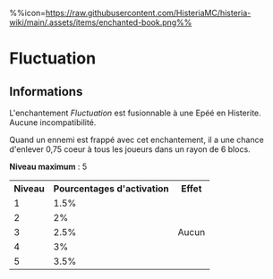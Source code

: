 %%icon=https://raw.githubusercontent.com/HisteriaMC/histeria-wiki/main/.assets/items/enchanted-book.png%%
# Fluctuation

## Informations
L'enchantement *Fluctuation* est fusionnable à une Epéé en Histerite. Aucune incompatibilité.

Quand un ennemi est frappé avec cet enchantement, il a une chance d'enlever 0,75 coeur à tous les joueurs dans un rayon de 6 blocs.  

**Niveau maximum** : 5  

<table>
  <tr>
    <th>Niveau</th>
    <th>Pourcentages d'activation</th>
    <th>Effet</th>
  </tr>
  <tr>
    <td>1</td>
    <td>1.5%</td>
    <td rowspan="5">Aucun</td>
  </tr>
  <tr>
    <td>2</td>
    <td>2%</td>
  </tr>
  <tr>
    <td>3</td>
    <td>2.5%</td>
  </tr>
  <tr>
    <td>4</td>
    <td>3%</td>
  </tr>
  <tr>
    <td>5</td>
    <td>3.5%</td>
   </tr>
</table>